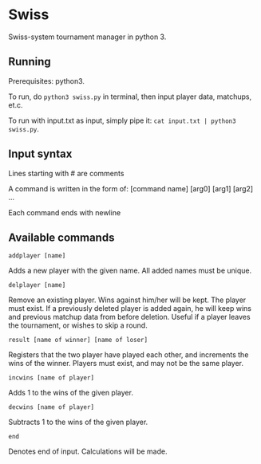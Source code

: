 # Swiss
Swiss-system tournament manager in python 3. 

## Running
Prerequisites: python3.

To run, do `python3 swiss.py` in terminal, then input player data, matchups, et.c.

To run with input.txt as input, simply pipe it: `cat input.txt | python3 swiss.py`.

## Input syntax
Lines starting with # are comments

A command is written in the form of: [command name] [arg0] [arg1] [arg2] ...

Each command ends with newline

## Available commands
```
addplayer [name]
```
Adds a new player with the given name. All added names must be unique.
```
delplayer [name]
```
Remove an existing player. Wins against him/her will be kept. The player must exist. If a previously deleted player is added again, he will keep wins and previous matchup data from before deletion. Useful if a player leaves the tournament, or wishes to skip a round.
```
result [name of winner] [name of loser]
```
Registers that the two player have played each other, and increments the wins of the winner. Players must exist, and may not be the same player.
```
incwins [name of player]
```
Adds 1 to the wins of the given player.
```
decwins [name of player]
```
Subtracts 1 to the wins of the given player.
```
end
```
  Denotes end of input. Calculations will be made.
